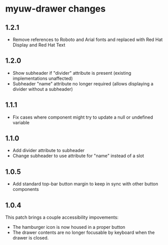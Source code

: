 # myuw-drawer changes

## 1.2.1

* Remove references to Roboto and Arial fonts and replaced with Red Hat Display and Red Hat Text

## 1.2.0

* Show subheader if "divider" attribute is present (existing implementations unaffected)
* Subheader "name" attribute no longer required (allows displaying a divider without a subheader)

## 1.1.1

* Fix cases where component might try to update a null or undefined variable

## 1.1.0

* Add divider attribute to subheader
* Change subheader to use attribute for "name" instead of a slot

## 1.0.5

* Add standard top-bar button margin to keep in sync with other button components

## 1.0.4

This patch brings a couple accessibility impovements:

* The hamburger icon is now housed in a proper button
* The drawer contents are no longer focusable by keyboard when the drawer is closed.
